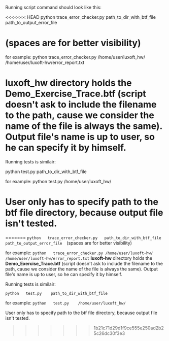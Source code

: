 Running script command should look like this:

<<<<<<< HEAD
python   trace_error_checker.py   path_to_dir_with_btf_file    path_to_output_error_file  
# (spaces are for better visibility)

for example:
python   trace_error_checker.py /home/user/luxoft_hw/ /home/user/luxoft-hw/error_report.txt
# luxoft_hw directory holds the Demo_Exercise_Trace.btf (script doesn't ask to include the filename to the path, cause we consider the name of the file is always the same). Output file's name is up to user, so he can specify it by himself.

Running tests is similair:

python   test.py    path_to_dir_with_btf_file

for example:
python   test.py    /home/user/luxoft_hw/  

# User only has to specify path to the btf file directory, because output file isn't tested.
=======
`python   trace_error_checker.py   path_to_dir_with_btf_file    path_to_output_error_file  `(spaces are for better visibility)

for example:
`python   trace_error_checker.py /home/user/luxoft-hw/ /home/user/luxoft-hw/error_report.txt`
**luxoft-hw** directory holds the **Demo_Exercise_Trace.btf** (script doesn't ask to include the filename to the path, cause we consider the name of the file is always the same). Output file's name is up to user, so he can specify it by himself.

Running tests is similair:

`python   test.py    path_to_dir_with_btf_file`

for example:
`python   test.py    /home/user/luxoft_hw/ ` 

User only has to specify path to the btf file directory, because output file isn't tested.
>>>>>>> 1b21c71d29d1f9ce555e250ad2b25c26dc30f3e3
